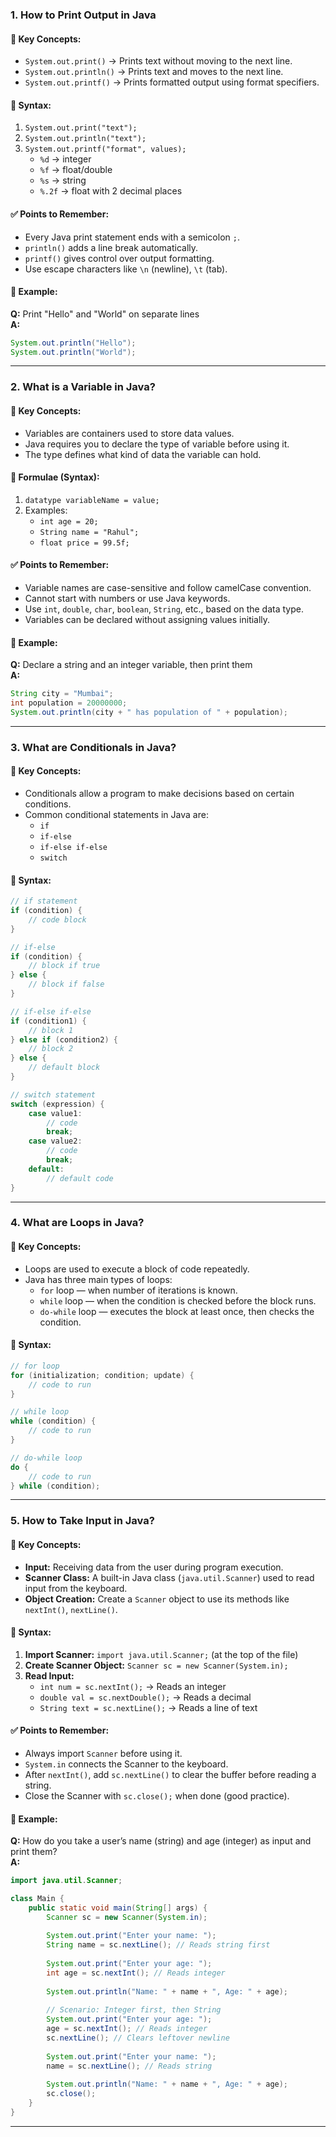 
### 1. How to Print Output in Java

#### 🧠 Key Concepts:
- `System.out.print()` → Prints text without moving to the next line.
- `System.out.println()` → Prints text and moves to the next line.
- `System.out.printf()` → Prints formatted output using format specifiers.

#### 🧮 Syntax:
1. `System.out.print("text");`  
2. `System.out.println("text");`  
3. `System.out.printf("format", values);`  
   - `%d` → integer  
   - `%f` → float/double  
   - `%s` → string  
   - `%.2f` → float with 2 decimal places

#### ✅ Points to Remember:
- Every Java print statement ends with a semicolon `;`.
- `println()` adds a line break automatically.
- `printf()` gives control over output formatting.
- Use escape characters like `\n` (newline), `\t` (tab).

#### 🧪 Example:
**Q:** Print "Hello" and "World" on separate lines  
**A:**  
```java
System.out.println("Hello");
System.out.println("World");
```

---

### 2. What is a Variable in Java?

#### 🧠 Key Concepts:
- Variables are containers used to store data values.
- Java requires you to declare the type of variable before using it.
- The type defines what kind of data the variable can hold.

#### 🧮 Formulae (Syntax):
1. `datatype variableName = value;`
2. Examples:  
   - `int age = 20;`  
   - `String name = "Rahul";`  
   - `float price = 99.5f;`

#### ✅ Points to Remember:
- Variable names are case-sensitive and follow camelCase convention.
- Cannot start with numbers or use Java keywords.
- Use `int`, `double`, `char`, `boolean`, `String`, etc., based on the data type.
- Variables can be declared without assigning values initially.

#### 🧪 Example:
**Q:** Declare a string and an integer variable, then print them  
**A:**  
```java
String city = "Mumbai";
int population = 20000000;
System.out.println(city + " has population of " + population);
```

---

### 3. What are Conditionals in Java?

#### 🧠 Key Concepts:
- Conditionals allow a program to make decisions based on certain conditions.
- Common conditional statements in Java are:  
  - `if`  
  - `if-else`  
  - `if-else if-else`  
  - `switch`

#### 🧮 Syntax:
```java
// if statement
if (condition) {
    // code block
}

// if-else
if (condition) {
    // block if true
} else {
    // block if false
}

// if-else if-else
if (condition1) {
    // block 1
} else if (condition2) {
    // block 2
} else {
    // default block
}

// switch statement
switch (expression) {
    case value1:
        // code
        break;
    case value2:
        // code
        break;
    default:
        // default code
}
```

---

### 4. What are Loops in Java?

#### 🧠 Key Concepts:
- Loops are used to execute a block of code repeatedly.
- Java has three main types of loops:
  - `for` loop — when number of iterations is known.
  - `while` loop — when the condition is checked before the block runs.
  - `do-while` loop — executes the block at least once, then checks the condition.

#### 🧮 Syntax:
```java
// for loop
for (initialization; condition; update) {
    // code to run
}

// while loop
while (condition) {
    // code to run
}

// do-while loop
do {
    // code to run
} while (condition);
```

---

### 5. How to Take Input in Java?

#### 🧠 Key Concepts:
- **Input:** Receiving data from the user during program execution.
- **Scanner Class:** A built-in Java class (`java.util.Scanner`) used to read input from the keyboard.
- **Object Creation:** Create a `Scanner` object to use its methods like `nextInt()`, `nextLine()`.

#### 🧮 Syntax:
1. **Import Scanner:** `import java.util.Scanner;` (at the top of the file)
2. **Create Scanner Object:** `Scanner sc = new Scanner(System.in);`
3. **Read Input:**
   - `int num = sc.nextInt();` → Reads an integer
   - `double val = sc.nextDouble();` → Reads a decimal
   - `String text = sc.nextLine();` → Reads a line of text

#### ✅ Points to Remember:
- Always import `Scanner` before using it.
- `System.in` connects the Scanner to the keyboard.
- After `nextInt()`, add `sc.nextLine()` to clear the buffer before reading a string.
- Close the Scanner with `sc.close();` when done (good practice).

#### 🧪 Example:
**Q:** How do you take a user’s name (string) and age (integer) as input and print them?  
**A:**  
```java
import java.util.Scanner;

class Main {
    public static void main(String[] args) {
        Scanner sc = new Scanner(System.in);
        
        System.out.print("Enter your name: ");
        String name = sc.nextLine(); // Reads string first
        
        System.out.print("Enter your age: ");
        int age = sc.nextInt(); // Reads integer
        
        System.out.println("Name: " + name + ", Age: " + age);
        
        // Scenario: Integer first, then String
        System.out.print("Enter your age: ");
        age = sc.nextInt(); // Reads integer
        sc.nextLine(); // Clears leftover newline
        
        System.out.print("Enter your name: ");
        name = sc.nextLine(); // Reads string
        
        System.out.println("Name: " + name + ", Age: " + age);
        sc.close();
    }
}
```

---
